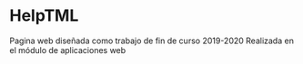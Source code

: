 # HelpTML
Pagina web diseñada como trabajo de fin de curso 2019-2020
Realizada en el módulo de aplicaciones web
